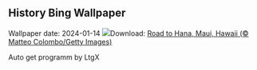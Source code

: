 ## History Bing Wallpaper
Wallpaper date: 2024-01-14
![](https://www.bing.com/th?id=OHR.HanaHighway_EN-CA7042798392_UHD.jpg&w=1000)Download: [Road to Hana, Maui, Hawaii (© Matteo Colombo/Getty Images)](https://www.bing.com/th?id=OHR.HanaHighway_EN-CA7042798392_UHD.jpg)

Auto get programm by LtgX
